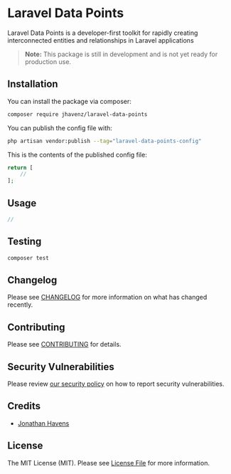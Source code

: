 # Laravel Data Points 

Laravel Data Points is a developer-first toolkit for rapidly creating  interconnected entities and relationships in Laravel applications

> **Note:** This package is still in development and is not yet ready for production use.

## Installation

You can install the package via composer:

```bash
composer require jhavenz/laravel-data-points
```

You can publish the config file with:

```bash
php artisan vendor:publish --tag="laravel-data-points-config"
```

This is the contents of the published config file:

```php
return [
    //
];
```

## Usage

```php
//
```

## Testing

```bash
composer test
```

## Changelog

Please see [CHANGELOG](CHANGELOG.md) for more information on what has changed recently.

## Contributing

Please see [CONTRIBUTING](CONTRIBUTING.md) for details.

## Security Vulnerabilities

Please review [our security policy](../../security/policy) on how to report security vulnerabilities.

## Credits

- [Jonathan Havens](https://github.com/jhavenz)

## License

The MIT License (MIT). Please see [License File](LICENSE.md) for more information.
